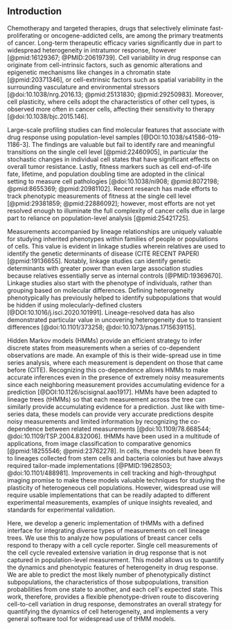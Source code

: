 ## Introduction

<!-- motivation; heterogeneity is an obstacle for chemotherapy  -->
Chemotherapy and targeted therapies, drugs that selectively eliminate fast-proliferating or oncogene-addicted cells, are among the primary treatments of cancer. Long-term therapeutic efficacy varies significantly due in part to widespread heterogeneity in intratumor response, however [@pmid:16129367; @PMID:20619739]. Cell variability in drug response can originate from cell-intrinsic factors, such as genomic alterations and epigenetic mechanisms like changes in a chromatin state [@pmid:20371346], or cell-extrinsic factors such as spatial variability in the surrounding vasculature and environmental stressors [@doi:10.1038/nrg.2016.13; @pmid:25131830; @pmid:29250983]. Moreover, cell plasticity, where cells adopt the characteristics of other cell types, is observed more often in cancer cells, affecting their sensitivity to therapy [@doi:10.1038/bjc.2015.146].

<!-- literature review in conventional single cell variability studies and that population level fails sometimes-->
<!-- TODO: Rewrite. -->
Large-scale profiling studies can find molecular features that associate with drug response using population-level samples [@DOI:10.1038/s41586-019-1186-3]. The findings are valuable but fail to identify rare and meaningful transitions on the single cell level [@pmid:22460905], in particular the stochastic changes in individual cell states that have significant effects on overall tumor resistance. Lastly, fitness markers such as cell end-of-life fate, lifetime, and population doubling time are adopted in the clinical setting to measure cell pathologies [@doi:10.1038/ni908; @pmid:8072198; @pmid:8655369; @pmid:20981102]. Recent research has made efforts to track phenotypic measurements of fitness at the single cell level [@pmid:29381859; @pmid:22886092]; however, most efforts are not yet resolved enough to illuminate the full complexity of cancer cells due in large part to reliance on population-level analysis [@pmid:25421725].  

<!-- Lineage data is special -->
Measurements accompanied by lineage relationships are uniquely valuable for studying inherited phenotypes within families of people or populations of cells. This value is evident in linkage studies wherein relatives are used to identify the genetic determinants of disease (CITE RECENT PAPER) [@pmid:19136655]. Notably, linkage studies can identify genetic determinants with greater power than even large association studies because relatives essentially serve as internal controls [@PMID:19369670]. Linkage studies also start with the phenotype of individuals, rather than grouping based on molecular differences. Defining heterogeneity phenotypically has previously helped to identify subpopulations that would be hidden if using molecularly-defined clusters [@DOI:10.1016/j.isci.2020.101991]. Lineage-resolved data has also demonstrated particular value in uncovering heterogeneity due to transient differences [@doi:10.1101/373258; @doi:10.1073/pnas.1715639115].

<!-- tHMMs are a solution to modeling lineage data -->
Hidden Markov models (HMMs) provide an efficient strategy to infer discrete states from measurements when a series of co-dependent observations are made. An example of this is their wide-spread use in time series analysis, where each measurement is dependent on those that came before (CITE). Recognizing this co-dependence allows HMMs to make accurate inferences even in the presence of extremely noisy measurements since each neighboring measurement provides accumulating evidence for a prediction [@DOI:10.1126/scisignal.aao1917]. HMMs have been adapted to lineage trees (tHMMs) so that each measurement across the tree can similarly provide accumulating evidence for a prediction. Just like with time-series data, these models can provide very accurate predictions despite noisy measurements and limited information by recognizing the co-dependence between related measurements [@doi:10.1109/78.668544; @doi:10.1109/TSP.2004.832006]. tHMMs have been used in a multitude of applications, from image classification to comparative genomics [@pmid:18255546; @pmid:23762278]. In cells, these models have been fit to lineages collected from stem cells and bacteria colonies but have always required tailor-made implementations [@PMID:19628503; @doi:10.1101/488981]. Improvements in cell tracking and high-throughput imaging promise to make these models valuable techniques for studying the plasticity of heterogeneous cell populations. However, widespread use will require usable implementations that can be readily adapted to different experimental measurements, examples of unique insights revealed, and standards for experimental validation.

<!-- Introduction to the paper -->

Here, we develop a generic implementation of tHMMs with a defined interface for integrating diverse types of measurements on cell lineage trees. We use this to analyze how populations of breast cancer cells respond to therapy with a cell cycle reporter. Single cell measurements of the cell cycle revealed extensive variation in drug response that is not captured in population-level measurement. This model allows us to quantify the dynamics and phenotypic features of heterogeneity in drug response. We are able to predict the most likely number of phenotypically distinct subpopulations, the characteristics of those subpopulations, transition probabilities from one state to another, and each cell's expected state. This work, therefore, provides a flexible phenotype-driven route to discovering cell-to-cell variation in drug response, demonstrates an overall strategy for quantifying the dynamics of cell heterogeneity, and implements a very general software tool for widespread use of tHMM models.
